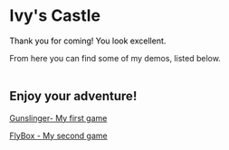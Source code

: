 # Ivy's Castle

<html>
  <body id="body"/>
  <p style="color: black">
  Thank you for coming! You look excellent. <br>

  From here you can find some of my demos, listed below. <br>
  <br>
  </p>
</html>

## Enjoy your adventure!
[Gunslinger- My first game](https://whcampbell.github.io/Gunslinger/)

[FlyBox - My second game](https://whcampbell.github.io/FlyBox/)




